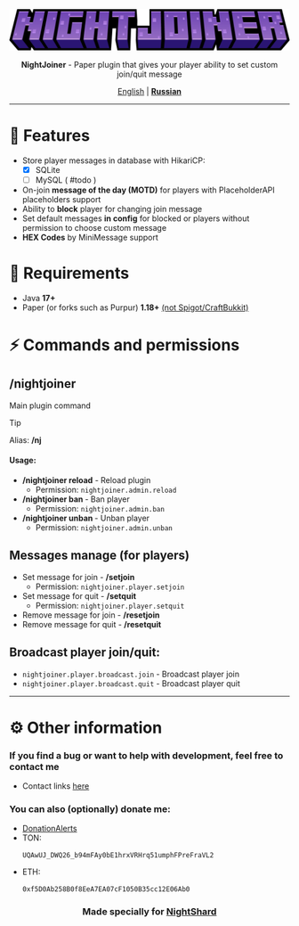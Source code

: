 <center>
<img src="docs/NightJoiner-Title.png">
<p><b>NightJoiner</b> - Paper plugin that gives your player ability to set custom join/quit message</p>

<u>English</u> | <b><a href="README_RU.md">Russian</a></b>
</center>

***

# 🚀 Features

- Store player messages in database with HikariCP:
  - [x] SQLite
  - [ ] MySQL ( #todo )
- On-join **message of the day (MOTD)** for players with PlaceholderAPI placeholders support
- Ability to **block** player for changing join message
- Set default messages **in config** for blocked or players without permission to choose custom message
- **HEX Codes** by MiniMessage support

# 💾 Requirements

- Java **17+**
- Paper (or forks such as Purpur) **1.18+** <u>(not Spigot/CraftBukkit)</u>

# ⚡ Commands and permissions

## /nightjoiner
Main plugin command

> [!TIP]
> Alias: **/nj**

#### Usage:
- **/nightjoiner reload** - Reload plugin
  - Permission: `nightjoiner.admin.reload`
- **/nightjoiner ban <player>** - Ban player
  - Permission: `nightjoiner.admin.ban`
- **/nightjoiner unban <player>** - Unban player
  - Permission: `nightjoiner.admin.unban`

## Messages manage (for players)
- Set message for join - **/setjoin <text>**
  - Permission: `nightjoiner.player.setjoin`
- Set message for quit - **/setquit <text>**
  - Permission: `nightjoiner.player.setquit`
- Remove message for join - **/resetjoin**
- Remove message for quit - **/resetquit**

## Broadcast player join/quit:
- `nightjoiner.player.broadcast.join` - Broadcast player join
- `nightjoiner.player.broadcast.quit` - Broadcast player quit

***



# ⚙ Other information

### If you find a bug or want to help with development, feel free to contact me
  - Contact links [here](https://drakoshaslv.ru/)

### You can also (optionally) donate me:
  - [DonationAlerts](https://www.donationalerts.com/r/mrdrag0nxyt)
  - TON:
    ```
    UQAwUJ_DWQ26_b94mFAy0bE1hrxVRHrq51umphFPreFraVL2
    ```
  - ETH:
    ```
    0xf5D0Ab258B0f8EeA7EA07cF1050B35cc12E06Ab0
    ```



<center><h3>Made specially for <a href="https://nshard.ru">NightShard</a></h3></center>
